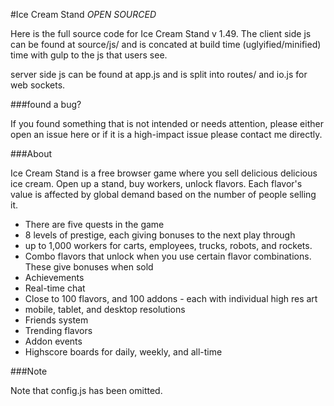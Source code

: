 #Ice Cream Stand
*OPEN SOURCED*

Here is the full source code for Ice Cream Stand v 1.49. The client side js can be found at source/js/ and is concated at build time (uglyified/minified) time with gulp to the js that users see.

server side js can be found at app.js and is split into routes/ and io.js for web sockets. 

###found a bug?

If you found something that is not intended or needs attention, please either open an issue here or if it is a high-impact issue please contact me directly.

###About

Ice Cream Stand is a free browser game where you sell delicious delicious ice cream. Open up a stand, buy workers, unlock flavors. Each flavor's value is affected by global demand based on the number of people selling it. 
* There are five quests in the game
* 8 levels of prestige, each giving bonuses to the next play through
* up to 1,000 workers for carts, employees, trucks, robots, and rockets. 
* Combo flavors that unlock when you use certain flavor combinations. These give bonuses when sold
* Achievements
* Real-time chat
* Close to 100 flavors, and 100 addons - each with individual high res art
* mobile, tablet, and desktop resolutions
* Friends system
* Trending flavors
* Addon events
* Highscore boards for daily, weekly, and all-time

###Note

Note that config.js has been omitted.